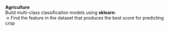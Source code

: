 **Agriculture** </br>
Build multi-class classification models using **sklearn**: </br>
-> Find the feature in the dataset that produces the best score for predicting crop </br>
